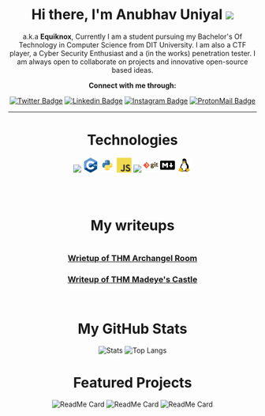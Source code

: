 <h1 align="center" height='30'>Hi there, I'm Anubhav Uniyal</a> 
<img src='https://media.giphy.com/media/3WYGzcUftn8zK/source.gif' width='200' ></h1> 
<div align="center">
  </div>
  <div align="center">
  <p>a.k.a <b>Equiknox</b>, Currently I am a student pursuing my Bachelor's Of Technology in Computer Science from DIT University. I am also a CTF player, a Cyber Security Enthusiast and a (in the works) penetration tester. I am always open to collaborate on projects and innovative open-source based ideas.</p>
  
  <p><b>Connect with me through:</b></p>
  
[![Twitter Badge](https://img.shields.io/badge/-Equiknox-blue?style=for-the-badge&logo=twitter&logoColor=white&link=https://twitter.com/the_pun_ditt)](https://twitter.com/the_pun_ditt)
[![Linkedin Badge](https://img.shields.io/badge/-Equiknox-blue?style=for-the-badge&logo=Linkedin&logoColor=white&link=https://www.linkedin.com/in/anubhav-uniyal-a06594136/)](https://www.linkedin.com/in/anubhav-uniyal-a06594136/)
[![Instagram Badge](https://img.shields.io/badge/-Equiknox-purple?style=for-the-badge&logo=instagram&logoColor=white&link=https://www.instagram.com/the_pun_ditt/)](https://www.instagram.com/the_pun_ditt/)
[![ProtonMail Badge](https://img.shields.io/badge/-Equiknox-8B89CC?style=for-the-badge&logo=protonmail&logoColor=white&link=https://mail.protonmail.com/compose?To=anubhavuniyal0917@protonmail.com)](https://mail.protonmail.com/compose?To=anubhavuniyal0917@protonmail.com)  
<hr>

<h1>Technologies</h1>

<img height="30" src="https://upload.wikimedia.org/wikipedia/commons/thumb/2/20/Bash_Logo_black_and_white_icon_only.svg/1200px-Bash_Logo_black_and_white_icon_only.svg.png"> <img height="30" src="https://raw.githubusercontent.com/github/explore/80688e429a7d4ef2fca1e82350fe8e3517d3494d/topics/cpp/cpp.png"> <img height="30" src="https://raw.githubusercontent.com/github/explore/80688e429a7d4ef2fca1e82350fe8e3517d3494d/topics/python/python.png"> <img height="30" src="https://raw.githubusercontent.com/github/explore/80688e429a7d4ef2fca1e82350fe8e3517d3494d/topics/javascript/javascript.png"> <img height="30" src="https://www.docker.com/sites/default/files/d8/styles/role_icon/public/2019-07/Moby-logo.png"> <img height="30" src="https://raw.githubusercontent.com/github/explore/80688e429a7d4ef2fca1e82350fe8e3517d3494d/topics/git/git.png"> <img height="30" src="https://raw.githubusercontent.com/github/explore/80688e429a7d4ef2fca1e82350fe8e3517d3494d/topics/markdown/markdown.png"> <img height="30" src="https://raw.githubusercontent.com/github/explore/80688e429a7d4ef2fca1e82350fe8e3517d3494d/topics/linux/linux.png">

<br><br>
<h1>My writeups<h1>
<h3><a href="https://anubhavuniyal.medium.com/tryhackme-archangel-writeup-fb61a378824" target="_blank"> Wrietup of THM Archangel Room</a></h3>
<h3><a href="https://anubhavuniyal.medium.com/tryhackme-madeyes-castle-writeup-e637db17da31" target="_blank"> Writeup of THM Madeye's Castle</a></h3>
<br>
<h1>My GitHub Stats</h1>

![Stats](https://github-readme-stats.vercel.app/api?username=equiknoxx&show_icons=true&hide_border=true&count_private=true&theme=vue-dark)
![Top Langs](https://github-readme-stats.vercel.app/api/top-langs/?username=equiknoxx&count_private=true&theme=vue-dark&layout=compact)
<br>
<h1>Featured Projects</h1>

![ReadMe Card](https://github-readme-stats.vercel.app/api/pin/?username=equiknoxx&repo=Cripti&theme=vue-dark)
![ReadMe Card](https://github-readme-stats.vercel.app/api/pin/?username=RedonInc&repo=website&theme=vue-dark)
![ReadMe Card](https://github-readme-stats.vercel.app/api/pin/?username=equiknoxx&repo=blockThread&theme=vue-dark)

</div>
